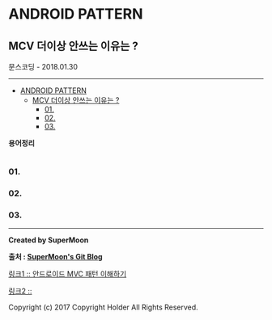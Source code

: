 # ANDROID PATTERN
## MCV 더이상 안쓰는 이유는 ?

<div class="pull-right"> 문스코딩 - 2018.01.30 </div>

---


<!-- @import "[TOC]" {cmd="toc" depthFrom=1 depthTo=6 orderedList=false} -->
<!-- code_chunk_output -->

* [ANDROID PATTERN](#android-pattern)
	* [MCV 더이상 안쓰는 이유는 ?](#mcv-더이상-안쓰는-이유는)
		* [01.](#01)
		* [02.](#02)
		* [03.](#03)

<!-- /code_chunk_output -->


**용어정리**
```

```

### 01.

### 02.

### 03.

---

**Created by SuperMoon**

**출처 : [SuperMoon's Git Blog](https://github.com/jm921106)**

[링크1 :: 안드로이드 MVC 패턴 이해하기 ](https://medium.com/nspoons/%EC%95%88%EB%93%9C%EB%A1%9C%EC%9D%B4%EB%93%9C-architecture-%ED%8C%A8%ED%84%B4-part-1-%EB%AA%A8%EB%8D%B8-%EB%B7%B0-%EC%BB%A8%ED%8A%B8%EB%A1%A4%EB%9F%AC-model-view-controller-881c6fda24d9)

[링크2 :: ]()


Copyright (c) 2017 Copyright Holder All Rights Reserved.
